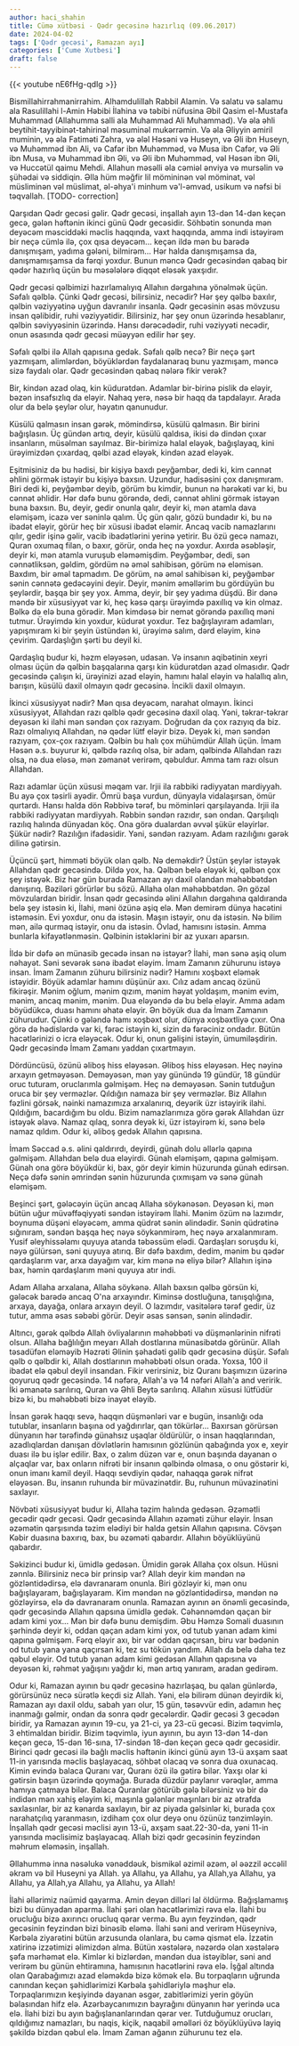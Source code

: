 ```yaml
---
author: haci_shahin
title: Cümə xütbəsi - Qədr gecəsinə hazırlıq (09.06.2017)  
date: 2024-04-02
tags: ['Qədr gecəsi', Ramazan ayı]
categories: ['Cume Xutbesi']
draft: false
---
```

{{< youtube nE6fHg-qdIg >}}


Bismillahirrahmanirrahim. Alhamdulillah Rabbil Alamin. Və salatu və salamu ala Rasulillahi l-Amin Həbibi İlahina və təbibi nüfusina Əbil Qasim el-Mustafa Muhammad (Allahumma salli ala Muhammad Ali Muhammad). Və əla əhli beytihit-tayyibinət-tahirinəl məsuminəl mukərrəmin. Və əla Əliyyin əmiril muminin, və əla Fatiməti Zəhra, və ələl Həsəni və Huseyn, və Əli ibn Huseyn, və Muhəmməd ibn Ali, və Cafər ibn Muhəmməd, və Musa ibn Cafər, və Əli ibn Musa, və Muhammad ibn Əli, və Əli ibn Muhəmməd, vəl Həsən ibn Əli, və Huccətül qaimu Mehdi. Allahun məsəlli əla cəmiəl ənviya və mursəlin və şühədai və siddiqin. Əlla hüm məğfir lil mömininən vəl möminat, vəl müsliminən vəl müslimat, əl-əhya'i minhum və'l-əmvad, usikum və nəfsi bi təqvallah. [TODO- correction]

Qarşıdan Qədr gecəsi gəlir. Qədr gecəsi, inşallah ayın 13-dən 14-dən keçən gecə, gələn həftənin ikinci günü Qədr gecəsidir. Söhbətin sonunda mən deyəcəm məsciddəki məclis haqqında, vaxt haqqında, amma indi istəyirəm bir neçə cümlə ilə, çox qısa deyəcəm... keçən ildə mən bu barədə danışmışam, yadıma gələni, bilmirəm... Hər halda danışmışamsa da, danışmamışamsa da fərqi yoxdur. Bunun məncə Qədr gecəsindən qabaq bir qədər hazırlıq üçün bu məsələlərə diqqət eləsək yaxşıdır. 

Qədr gecəsi qəlbimizi hazırlamalıyıq Allahın dərgahına yönəlmək üçün. Səfalı qəlblə. Çünki Qədr gecəsi, bilirsiniz, necədir? Hər şey qəlbə baxılır, qəlbin vəziyyətinə uyğun davranılır insanla. Qədr gecəsinin əsas mövzusu insan qəlibidir, ruhi vəziyyətidir. Bilirsiniz, hər şey onun üzərində hesablanır, qəlbin səviyyəsinin üzərində. Hansı dərəcədədir, ruhi vəziyyəti necədir, onun əsasında qədr gecəsi müəyyən edilir hər şey. 

Səfalı qəlbi ilə Allah qapısına gedək. Səfalı qəlb necə? Bir neçə şərt yazmışam, alimlərdən, böyüklərdən faydalanaraq bunu yazmışam, məncə sizə faydalı olar. Qədr gecəsindən qabaq nələrə fikir verək? 

Bir, kindən azad olaq, kin küdurətdən. Adamlar bir-birinə pislik də eləyir, bəzən insafsızlıq da eləyir. Nahaq yerə, nəsə bir haqq da tapdalayır. Arada olur da belə şeylər olur, həyatın qanunudur. 

Küsülü qalmasın insan gərək, mömindirsə, küsülü qalmasın. Bir birini bağışlasın. Üç gündən artıq, deyir, küsülü qaldısa, ikisi də dindən çıxar insanların, müsəlman sayılmaz. Bir-birimizə halal eləyək, bağışlayaq, kini ürəyimizdən çıxardaq, qəlbi azad eləyək, kindən azad eləyək. 

Eşitmisiniz də bu hədisi, bir kişiyə baxdı peyğəmbər, dedi ki, kim cənnət əhlini görmək istəyir bu kişiyə baxsın. Uzundur, hadisəsini çox danışmıram. Biri dedi ki, peyğəmbər deyib, görüm bu kimdir, bunun nə hərəkəti var ki, bu cənnət əhlidir. Hər dəfə bunu görəndə, dedi, cənnət əhlini görmək istəyən buna baxsın. Bu, deyir, gedir onunla qalır, deyir ki, mən atamla dava eləmişəm, icazə ver səninlə qalım. Üç gün qalır, gözü bundadır ki, bu nə ibadət eləyir, görür heç bir xüsusi ibadət eləmir. Ancaq vacib namazlarını qılır, gedir işinə gəlir, vacib ibadətlərini yerinə yetirir. Bu özü gecə namazı, Quran oxumaq filan, o baxır, görür, onda heç nə yoxdur. Axırda əsəbləşir, deyir ki, mən atamla vuruşub eləməmişdim. Peyğəmbər, dedi, sən cənnətliksən, gəldim, gördüm nə əməl sahibisən, görüm nə eləmisən. Baxdım, bir əməl tapmadım. De görüm, nə əməl sahibisən ki, peyğəmbər sənin cənnətə gedəcəyini deyir. Deyir, mənim əməllərim bu gördüyün bu şeylərdir, başqa bir şey yox. Amma, deyir, bir şey yadıma düşdü. Bir dənə məndə bir xüsusiyyət var ki, heç kəsə qarşı ürəyimdə paxıllıq və kin olmaz. Bəlkə də elə buna görədir. Mən kimdəsə bir nemət görəndə paxıllıq məni tutmur. Ürəyimdə kin yoxdur, küdurət yoxdur. Tez bağışlayıram adamları, yapışmıram ki bir şeyin üstündən ki, ürəyimə salım, dərd eləyim, kinə çevirim. Qardaşlığın şərti bu deyil ki. 

Qardaşlıq budur ki, həzm eləyəsən, udasan. Və insanın aqibətinin xeyri olması üçün də qəlbin başqalarına qarşı kin küdurətdən azad olmasıdır. Qədr gecəsində çalışın ki, ürəyinizi azad eləyin, hamını halal eləyin və halallıq alın, barışın, küsülü daxil olmayın qədr gecəsinə. İncikli daxil olmayın. 

İkinci xüsusiyyət nədir? Mən qısa deyəcəm, narahat olmayın. İkinci xüsusiyyət, Allahdan razı qəlblə qədr gecəsinə daxil olaq. Yəni, təkrar-təkrar deyəsən ki ilahi mən səndən çox razıyam. Doğrudan da çox razıyıq da biz. Razı olmalıyıq Allahdan, nə qədər lütf eləyir bizə. Deyək ki, mən səndən razıyam, çox-çox razıyam. Qəlbin bu halı çox mühümdür Allah üçün. İmam Həsən ə.s. buyurur ki, qəlbdə razılıq olsa, bir adam, qəlbində Allahdan razı olsa, nə dua eləsə, mən zəmanət verirəm, qəbuldur. Amma tam razı olsun Allahdan. 

Razı adamlar üçün xüsusi məqam var. Irjii ila rabbiki radiyyatan mardiyyah. Bu ayə çox təsirli ayədir. Ömrü başa vurdun, dünyayla vidalaşırsan, ömür qurtardı. Hansı halda dön Rəbbivə tərəf, bu möminləri qarşılayanda. Irjii ila rabbiki radiyyatan mardiyyah. Rəbbin səndən razıdır, sən ondan. Qarşılıqlı razılıq halında dünyadan köç. Ona görə dualardan əvvəl şükür eləyirlər. Şükür nədir? Razılığın ifadəsidir. Yəni, səndən razıyam. Adam razılığını gərək dilinə gətirsin. 

Üçüncü şərt, himməti böyük olan qəlb. Nə deməkdir? Üstün şeylər istəyək Allahdan qədr gecəsində. Dildə yox, ha. Qəlbən belə eləyək ki, qəlbən çox şey istəyək. Biz hər gün burada Ramazan ayı daxil olandan məhəbbətdən danışırıq. Bəziləri görürlər bu sözü. Allaha olan məhəbbətdən. Ən gözəl mövzulardan biridir. İnsan qədr gecəsində əlini Allahın dərgahına qaldıranda belə şey istəsin ki, İlahi, məni özünə aşiq elə. Mən demirəm dünya hacətini istəməsin. Evi yoxdur, onu da istəsin. Maşın istəyir, onu da istəsin. Nə bilim mən, ailə qurmaq istəyir, onu da istəsin. Övlad, hamısını istəsin. Amma bunlarla kifayətlənməsin. Qəlbinin istəklərini bir az yuxarı aparsın. 

İldə bir dəfə ən münasib gecədə insan nə istəyər? İlahi, mən sənə aşiq olum nəhayət. Səni sevərək sənə ibadət eləyim. İmam Zamanın zühurunu istəyə insan. İmam Zamanın zühuru bilirsiniz nədir? Hamını xoşbəxt eləmək istəyidir. Böyük adamlar hamını düşünür axı. Cılız adam ancaq özünü fikirəşir. Mənim oğlum, mənim qızım, mənim həyat yoldaşım, mənim evim, mənim, ancaq mənim, mənim. Dua eləyəndə də bu belə eləyir. Amma adam böyüdükcə, duası hamını əhatə eləyir. Ən böyük dua da İmam Zamanın zühurudur. Çünki o gələndə hamı xoşbəxt olur, dünya xoşbəxtliyə çıxır. Ona görə də hədislərdə var ki, fərəc istəyin ki, sizin də fərəciniz ondadır. Bütün hacətlərinizi o icra eləyəcək. Odur ki, onun gəlişini istəyin, ümumiləşdirin. Qədr gecəsində İmam Zamanı yaddan çıxartmayın. 

Dördüncüsü, özünü əliboş hiss eləyəsən. Əliboş hiss eləyəsən. Heç nəyinə arxayın getməyəsən. Deməyəsən, mən yay günündə 19 gündür, 18 gündür oruc tuturam, oruclarımla gəlmişəm. Heç nə deməyəsən. Sənin tutduğun oruca bir şey verməzlər. Qıldığın namaza bir şey verməzlər. Biz Allahın fəzlini görsək, nəinki namazımıza arxalanırıq, deyərik üzr istəyirik ilahi. Qıldığım, bacardığım bu oldu. Bizim namazlarımıza görə gərək Allahdan üzr istəyək əlavə. Namaz qılaq, sonra deyək ki, üzr istəyirəm ki, sənə belə namaz qıldım. Odur ki, əliboş gedək Allahın qapısına. 

İmam Səccad ə.s. əlini qaldırırdı, deyirdi, günah dolu əllərlə qapına gəlmişəm. Allahdan belə dua eləyirdi. Günah eləmişəm, qapına gəlmişəm. Günah ona görə böyükdür ki, bax, gör deyir kimin hüzurunda günah edirsən. Neçə dəfə sənin əmrindən sənin hüzurunda çıxmışam və sənə günah eləmişəm. 

Beşinci şərt, gələcəyin üçün ancaq Allaha söykənəsən. Deyəsən ki, mən bütün uğur müvəffəqiyyəti səndən istəyirəm İlahi. Mənim özüm nə lazımdır, boynuma düşəni eləyəcəm, amma qüdrət sənin əlindədir. Sənin qüdrətinə sığınıram, səndən başqa heç nəyə söykənmirəm, heç nəyə arxalanmıram. Yusif əleyhissəlamı quyuya atanda təbəssüm elədi. Qardaşları soruşdu ki, nəyə gülürsən, səni quyuya atırıq. Bir dəfə baxdım, dedim, mənim bu qədər qardaşlarım var, arxa dayağım var, kim mənə nə eliyə bilər? Allahın işinə bax, həmin qardaşlarım məni quyuya atır indi. 

Adam Allaha arxalana, Allaha söykənə. Allah baxsın qəlbə görsün ki, gələcək barədə ancaq O'na arxayındır. Kiminsə dostluğuna, tanışqlığına, arxaya, dayağa, onlara arxayın deyil. O lazımdır, vasitələrə tərəf gedir, üz tutur, amma əsas səbəbi görür. Deyir əsas sənsən, sənin əlindədir. 

Altıncı, gərək qəlbdə Allah övliyalarının məhəbbəti və düşmənlərinin nifrəti olsun. Allaha bağlılığın meyarı Allah dostlarına münasibətdə görünür. Allah təsadüfən eləməyib Həzrəti Əlinin şəhadəti gəlib qədr gecəsinə düşür. Səfalı qəlb o qəlbdir ki, Allah dostlarının məhəbbəti olsun orada. Yoxsa, 100 il ibadət elə qəbul deyil insandan. Fikir verirsiniz, biz Quranı başımızın üzərinə qoyuruq qədr gecəsində. 14 nəfərə, Allah'a və 14 nəfəri Allah'a and veririk. İki əmanətə sarılırıq, Quran və Əhli Beytə sarılırıq. Allahın xüsusi lütfüdür bizə ki, bu məhəbbəti bizə inayət eləyib. 

İnsan gərək haqqı sevə, haqqın düşmənləri var e bugün, insanlığı oda tutublar, insanların başına od yağdırırlar, qan tökürlər... Baxırsan görürsən dünyanın hər tərəfində günahsız uşaqlar öldürülür, o insan haqqlarından, azadlıqlardan danışan dövlətlərin hamısının gözlünün qabağında yox e, xeyir duası ilə bu işlər edilir. Bax, o zalım düzən var e, onun başında dayanan o alçaqlar var, bax onların nifrəti bir insanın qəlbində olmasa, o onu göstərir ki, onun imanı kamil deyil. Haqqı sevdiyin qədər, nahaqqa gərək nifrət eləyəsən. Bu, insanın ruhunda bir müvazinətdir. Bu, ruhunun müvazinətini saxlayır. 

Növbəti xüsusiyyət budur ki, Allaha təzim halında gedəsən. Əzəmətli gecədir qədr gecəsi. Qədr gecəsində Allahın əzəməti zühur eləyir. İnsan əzəmətin qarşısında təzim elədiyi bir halda getsin Allahın qapısına. Cövşən Kəbir duasına baxırıq, bax, bu əzəməti qabardır. Allahın böyüklüyünü qabardır. 

Səkizinci budur ki, ümidlə gedəsən. Ümidin gərək Allaha çox olsun. Hüsni zənnlə. Bilirsiniz necə bir prinsip var? Allah deyir kim məndən nə gözləntidədirsə, elə davranaram onunla. Biri gözləyir ki, mən onu bağışlayaram, bağışlayaram. Kim məndən nə gözləntidədirsə, məndən nə gözləyirsə, elə də davranaram onunla. Ramazan ayının ən önəmli gecəsində, qədr gecəsində Allahın qapsına ümidlə gedək. Cəhənnəmdən qaçan bir adam kimi yox... Mən bir dəfə bunu demişdim. Əbu Həmzə Somali duasının şərhində deyir ki, oddan qaçan adam kimi yox, od tutub yanan adam kimi qapına gəlmişəm. Fərq eləyir axı, bir var oddan qaçırsan, biru var bədənin od tutub yana yana qaçırsan ki, tez su tökün yandım. Allah da belə daha tez qəbul eləyir. Od tutub yanan adam kimi gedəsən Allahın qapısına və deyəsən ki, rəhmət yağışını yağdır ki, mən artıq yanıram, aradan gedirəm. 

Odur ki, Ramazan ayının bu qədr gecəsinə hazırlaşaq, bu qalan günlərdə, görürsünüz necə sürətlə keçdi siz Allah. Yəni, elə bilirəm dünən deyirdik ki, Ramazan ayı daxil oldu, sabah yarı olur, 15 gün, təsəvvür edin, adamın heç inanmağı gəlmir, ondan da sonra qədr gecələrdir. Qədir gecəsi 3 gecədən biridir, ya Ramazan ayının 19-cu, ya 21-ci, ya 23-cü gecəsi. Bizim təqvimlə, 3 ehtimaldan biridir. Bizim təqvimlə, iyun ayının, bu ayın 13-dən 14-dən keçən gecə, 15-dən 16-sına, 17-sindən 18-dən keçən gecə qədr gecəsidir. Birinci qədr gecəsi ilə bağlı məclis həftənin ikinci günü ayın 13-ü axşam saat 11-in yarısında məclis başlayacaq, söhbət olacaq və sonra dua oxunacaq. Kimin evində balaca Quranı var, Quranı özü ilə gətirə bilər. Yaxşı olar ki gətirsin başın üzərində qoymağa. Burada düzdür paylanır vərəqlər, amma hamıya çatmaya bilər. Balaca Quranlar götürüb gələ bilərsiniz və bir də indidən mən xahiş eləyim ki, maşınla gələnlər maşınları bir az ətrafda saxlasınlar, bir az kənarda saxlayın, bir az piyada gəlsinlər ki, burada çox narahatçılıq yaranmasın, izdiham çox olur deyə onu özünüz tənzimləyin. İnşallah qədr gecəsi məclisi ayın 13-ü, axşam saat.22-30-da, yəni 11-in yarısında məclisimiz başlayacaq. Allah bizi qədr gecəsinin feyzindən məhrum eləməsin, inşallah. 

Əllahummə inna nəsəlukə vənəddəuk, bismikəl əzimil əzəm, əl əəzzil əccəlil əkram və bil Huseyni ya Allah. ya Allahu, ya Allahu, ya Allah,ya Allahu, ya Allahu, ya Allah,ya Allahu, ya Allahu, ya Allah!

İlahi əllərimiz naümid qayarma. 
Amin deyən dilləri lal öldürmə. 
Bağışlamamış bizi bu dünyadan aparma. 
İlahi şəri olan hacətlərimizi rəva elə.
İlahi bu orucluğu bizə axırıncı orucluq qərar vermə.
Bu ayın feyzindən, qədr gecəsinin feyzindən bizi binəsib eləmə.
İlahi səni and verirəm Hüseynivə, Kərbəla ziyarətini bütün arzusunda olanlara, bu cəmə qismət elə.
İzzətin xatirinə izzətimizi əlimizdən alma.
Bütün xəstələrə, nəzərdə olan xəstələrə şəfa mərhəmət elə.
Kimlər ki bizlərdən, məndən dua istəyiblər, səni and verirəm bu günün ehtiramına, hamısının hacətlərini rəva elə.
İşğal altında olan Qarabağımızı azad eləməkdə bizə kömək elə.
Bu torpaqların uğrunda canından keçən şəhidlərimizi Kərbəla şəhidləriylə məşhur elə.
Torpaqlarımızın keşiyində dayanan əsgər, zabitlərimizi yerin göyün bəlasından hifz elə.
Azərbaycanımızın bayrağını dünyanın hər yerində uca elə.
İlahi bizi bu ayın bağışlananlarından qərar ver. 
Tutduğumuz orucları, qıldığımız namazları, bu naqis, kiçik, naqabil əməlləri öz böyüklüyüvə layiq şəkildə bizdən qəbul elə.
İmam Zaman ağanın zühurunu tez elə.